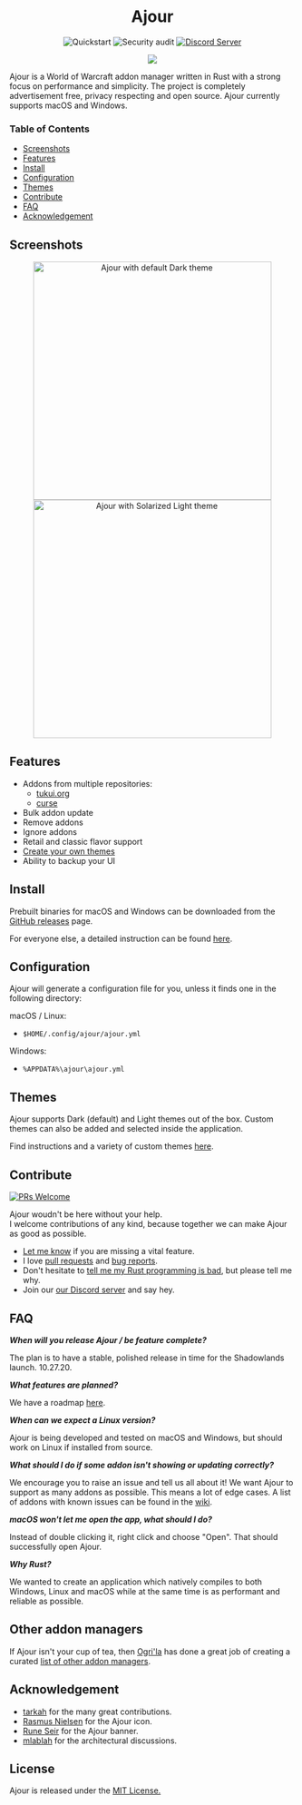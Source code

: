 <div align="center">
  
<h1>Ajour</h1>

![Quickstart](https://github.com/casperstorm/ajour/workflows/Quickstart/badge.svg)
![Security audit](https://github.com/casperstorm/ajour/workflows/Security%20audit/badge.svg)
[![Discord Server](https://img.shields.io/discord/757155234500968459?color=blue&label=Discord%20Chat&logo=discord&logoColor=white&style=flat-square)](https://discord.gg/4838t9R)

![](./resources/screenshots/ajour-banner.jpg)

</div>

Ajour is a World of Warcraft addon manager written in Rust with a strong focus on performance and simplicity. The project is completely advertisement free, privacy respecting and open source. Ajour currently supports macOS and Windows.

### Table of Contents
- [Screenshots](#screenshots)
- [Features](#features)
- [Install](#install)
- [Configuration](#configuration)
- [Themes](#themes)
- [Contribute](#contribute)
- [FAQ](#faq)
- [Acknowledgement](#acknowledgement)

## Screenshots

<p align="center">
  <img width="420"
       alt="Ajour with default Dark theme"
       src="./resources/screenshots/ajour-0.3.0a.png">
    <img width="420"
       alt="Ajour with Solarized Light theme"
       src="./resources/screenshots/ajour-0.3.0b.png">
</p>

## Features

- Addons from multiple repositories:
  - [tukui.org](https://www.tukui.org/)
  - [curse](https://www.curseforge.com/wow/addons)
- Bulk addon update
- Remove addons
- Ignore addons
- Retail and classic flavor support
- [Create your own themes](./THEMES.md)
- Ability to backup your UI

## Install 

Prebuilt binaries for macOS and Windows can be downloaded from the [GitHub releases](https://github.com/casperstorm/ajour/releases) page.

For everyone else, a detailed instruction can be found [here](https://github.com/casperstorm/ajour/blob/master/INSTALL.md).

## Configuration

Ajour will generate a configuration file for you, unless it finds one in the following directory:

macOS / Linux:
- `$HOME/.config/ajour/ajour.yml`

Windows:

- `%APPDATA%\ajour\ajour.yml`

## Themes

Ajour supports Dark (default) and Light themes out of the box. Custom themes can also be added and selected inside the application.

Find instructions and a variety of custom themes [here](./THEMES.md).

## Contribute
[![PRs Welcome](https://img.shields.io/badge/PRs-welcome-brightgreen.svg)](http://makeapullrequest.com)

Ajour woudn't be here without your help.  
I welcome contributions of any kind, because together we can make Ajour as good as possible.

+ [Let me know](https://github.com/casperstorm/ajour/issues/new?assignees=&labels=type%3A+feature&template=feature_request.md&title=) if you are missing a vital feature.
+ I love [pull requests](https://github.com/casperstorm/ajour/pulls) and [bug reports](https://github.com/casperstorm/ajour/issues/new?assignees=&labels=type%3A+bug&template=bug_report.md&title=).
+ Don't hesitate to [tell me my Rust programming is bad](https://github.com/casperstorm/ajour/issues/new), but please tell me
  why.
+ Join our [our Discord server](https://discord.gg/4838t9R) and say hey.

## FAQ

**_When will you release Ajour / be feature complete?_**

The plan is to have a stable, polished release in time for the Shadowlands launch. 10.27.20.

**_What features are planned?_**

We have a roadmap [here](https://github.com/casperstorm/ajour/projects/2).

**_When can we expect a Linux version?_**

Ajour is being developed and tested on macOS and Windows, but should work on Linux if installed from source.

**_What should I do if some addon isn't showing or updating correctly?_**

We encourage you to raise an issue and tell us all about it! We want Ajour to support as many addons as possible. This means a lot of edge cases. A list of addons with known issues can be found in the [wiki](https://github.com/casperstorm/ajour/wiki/Addons-with-known-issues).

**_macOS won't let me open the app, what should I do?_**

Instead of double clicking it, right click and choose "Open". That should successfully open Ajour.

**_Why Rust?_**

We wanted to create an application which natively compiles to both Windows, Linux and macOS while at the same time is as performant and reliable as possible.

## Other addon managers

If Ajour isn't your cup of tea, then [Ogri'la](https://github.com/ogri-la) has done a great job of creating a curated [list of other addon managers](https://ogri-la.github.io/wow-addon-managers/).

## Acknowledgement

- [tarkah](https://github.com/tarkah) for the many great contributions. 
- [Rasmus Nielsen](https://rasmusnielsen.dk/) for the Ajour icon.
- [Rune Seir](https://instagram.com/rseir/) for the Ajour banner.
- [mlablah](https://github.com/mlablah) for the architectural discussions.

## License

Ajour is released under the [MIT License.](https://github.com/casperstorm/ajour/blob/master/LICENSE)
